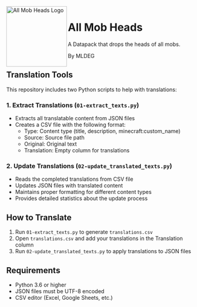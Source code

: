 <img src="pack.png" align="left" width="160px" alt="All Mob Heads Logo" />

# All Mob Heads

A Datapack that drops the heads of all mobs.

By MLDEG

## Translation Tools

This repository includes two Python scripts to help with translations:

### 1. Extract Translations (`01-extract_texts.py`)
- Extracts all translatable content from JSON files
- Creates a CSV file with the following format:
  - Type: Content type (title, description, minecraft:custom_name)
  - Source: Source file path
  - Original: Original text
  - Translation: Empty column for translations

### 2. Update Translations (`02-update_translated_texts.py`)
- Reads the completed translations from CSV file
- Updates JSON files with translated content
- Maintains proper formatting for different content types
- Provides detailed statistics about the update process

## How to Translate

1. Run `01-extract_texts.py` to generate `translations.csv`
2. Open `translations.csv` and add your translations in the Translation column
3. Run `02-update_translated_texts.py` to apply translations to JSON files

## Requirements

- Python 3.6 or higher
- JSON files must be UTF-8 encoded
- CSV editor (Excel, Google Sheets, etc.)
